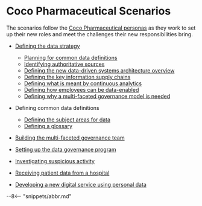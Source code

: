 <!-- SPDX-License-Identifier: CC-BY-4.0 -->
<!-- Copyright Contributors to the ODPi Egeria project. -->

# Coco Pharmaceutical Scenarios

The scenarios follow the [Coco Pharmaceutical personas](/practices/coco-pharmaceuticals/personas/overview) as they work to
set up their new roles and meet the challenges their new responsibilities bring.

* [Defining the data strategy](/practices/coco-pharmaceuticals/scenarios/defining-the-data-strategy/overview)
   
    - [Planning for common data definitions](/practices/coco-pharmaceuticals/scenarios/planning-for-common-data-definitions/overview)
    - [Identifying authoritative sources](/practices/coco-pharmaceuticals/scenarios/identifying-authoritative-sources/overview)
    - [Defining the new data-driven systems architecture overview](/practices/coco-pharmaceuticals/scenarios/defining-new-systems-architecture-overview/overview)
    - [Defining the key information supply chains](/practices/coco-pharmaceuticals/scenarios/defining-information-supply-chains/overview)
    - [Defining what is meant by continuous analytics](/practices/coco-pharmaceuticals/scenarios/defining-continuous-analytics/overview)
    - [Defining how employees can be data-enabled](/practices/coco-pharmaceuticals/scenarios/defining-data-enabled-employees/overview)
    - [Defining why a multi-faceted governance model is needed](/practices/coco-pharmaceuticals/scenarios/defining-multi-faceted-governance/overview)

* Defining common data definitions

    - [Defining the subject areas for data](/practices/coco-pharmaceuticals/scenarios/defining-subject-areas/overview)
    - [Defining a glossary](/practices/coco-pharmaceuticals/scenarios/defining-a-glossary/overview)

* [Building the multi-faceted governance team](/practices/coco-pharmaceuticals/scenarios/building-the-governance-team/overview)

* [Setting up the data governance program](/practices/coco-pharmaceuticals/scenarios/creating-data-governance-program/overview)

* [Investigating suspicious activity](/practices/coco-pharmaceuticals/scenarios/investigating-suspicious-activity/overview)

* [Receiving patient data from a hospital](/practices/coco-pharmaceuticals/scenarios/receiving-patient-data-from-a-hospital/overview)

* [Developing a new digital service using personal data](/practices/coco-pharmaceuticals/scenarios/new-clinical-trials-digital-service/overview)


--8<-- "snippets/abbr.md"

